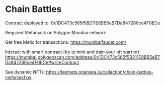 # Chain Battles

Contract deployed to: 0x1DC473c565f5B211E8BB5eB7Da847280ce4F0ECe

Required Metamask on Polygon Mumbai network 

Get free Matic for transactions: https://mumbaifaucet.com/ 

Interact with smart contract (try to mint and train your nft warrior): https://mumbai.polygonscan.com/address/0x1DC473c565f5B211E8BB5eB7Da847280ce4F0ECe#writeContract 

See dynamic NFTs: https://testnets.opensea.io/collection/chain-battles-nwfsmexfxw
